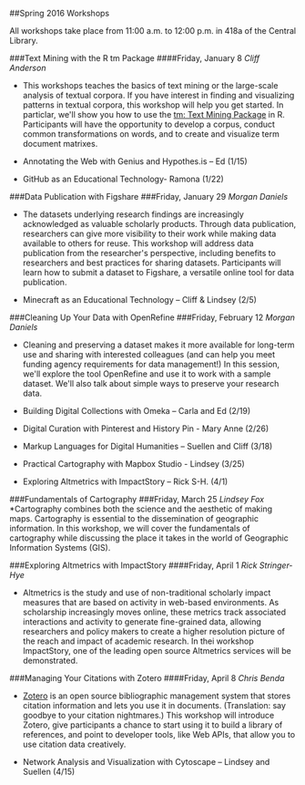 ﻿##Spring 2016 Workshops

All workshops take place from 11:00 a.m. to 12:00 p.m. in 418a of the Central Library.

###Text Mining with the R tm Package
####Friday, January 8
*Cliff Anderson*

* This workshops teaches the basics of text mining or the large-scale analysis of textual corpora. If you have interest in finding and visualizing patterns in textual corpora, this workshop will help you get started. In particlar, we'll show you how to use the [tm: Text Mining Package](https://cran.r-project.org/web/packages/tm/index.html) in R. Participants will have the opportunity to develop a corpus, conduct common transformations on words, and to create and visualize term document matrixes.

* Annotating the Web with Genius and Hypothes.is – Ed (1/15)
* GitHub as an Educational Technology- Ramona (1/22)

###Data Publication with Figshare 
###Friday, January 29
*Morgan Daniels*
* The datasets underlying research findings are increasingly acknowledged as valuable scholarly products. Through data publication, researchers can give more visibility to their work while making data available to others for reuse. This workshop will address data publication from the researcher's perspective, including benefits to researchers and best practices for sharing datasets. Participants will learn how to submit a dataset to Figshare, a versatile online tool for data publication.

* Minecraft as an Educational Technology – Cliff & Lindsey (2/5)

###Cleaning Up Your Data with OpenRefine
###Friday, February 12
*Morgan Daniels*
* Cleaning and preserving a dataset makes it more available for long-term use and sharing with interested colleagues (and can help you meet funding agency requirements for data management!) In this session, we'll explore the tool OpenRefine and use it to work with a sample dataset. We'll also talk about simple ways to preserve your research data.

* Building Digital Collections with Omeka – Carla and Ed (2/19)
* Digital Curation with Pinterest and History Pin - Mary Anne (2/26)
* Markup Languages for Digital Humanities – Suellen and Cliff (3/18)
* Practical Cartography with Mapbox Studio - Lindsey (3/25)
* Exploring Altmetrics with ImpactStory – Rick S-H. (4/1)

###Fundamentals of Cartography
###Friday, March 25
*Lindsey Fox*
*Cartography combines both the science and the aesthetic of making maps.  Cartography is essential to the dissemination of geographic information.  In this workshop, we will cover the fundamentals of cartography while discussing the place it takes in the world of Geographic Information Systems (GIS).

###Exploring Altmetrics with ImpactStory
####Friday, April 1
*Rick Stringer-Hye*

* Altmetrics is the study and use of non-traditional scholarly impact measures that are based on activity in web-based environments. As scholarship increasingly moves online, these metrics track associated interactions and activity to generate fine-grained data, allowing researchers and policy makers to create a higher resolution picture of the reach and impact of academic research. In thei workshop ImpactStory, one of the leading open source Altmetrics services will be demonstrated.

###Managing Your Citations with Zotero
####Friday, April 8
*Chris Benda*

* [Zotero](http://www.zotero.org) is an open source bibliographic management system that stores citation information and lets you use it in documents. (Translation:  say goodbye to your citation nightmares.) This workshop will introduce Zotero, give participants a chance to start using it to build a library of references, and point to developer tools, like Web APIs, that allow you to use citation data creatively.

* Network Analysis and Visualization with Cytoscape – Lindsey and Suellen (4/15)
